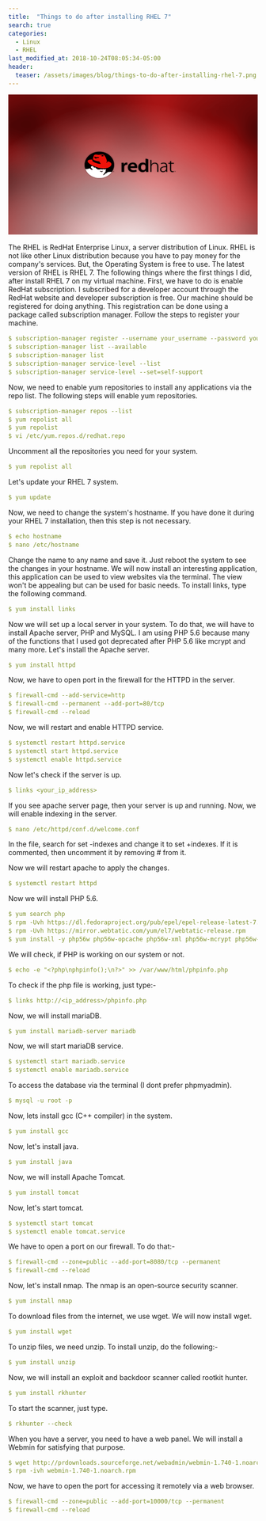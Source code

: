 ```yaml
---
title:  "Things to do after installing RHEL 7"
search: true
categories: 
  - Linux
  - RHEL
last_modified_at: 2018-10-24T08:05:34-05:00
header:
  teaser: /assets/images/blog/things-to-do-after-installing-rhel-7.png
---
```

![RHEL7](/assets/images/blog/things-to-do-after-installing-rhel-7.png)

The RHEL is RedHat Enterprise Linux,  a server distribution of Linux. RHEL is not like other Linux distribution because you have to pay money for the company's services. But, the Operating System is free to use. The latest version of RHEL is RHEL 7.
The following things where the first things I did, after install RHEL 7 on my virtual machine.
First, we have to do is enable RedHat subscription. I subscribed for a developer account through the RedHat website and developer subscription is free. Our machine should be registered for doing anything. This registration can be done using a package called subscription manager. Follow the steps to register your machine.

```yaml
$ subscription-manager register --username your_username --password your_password --auto-attach
$ subscription-manager list --available
$ subscription-manager list
$ subscription-manager service-level --list
$ subscription-manager service-level --set=self-support
```

Now, we need to enable yum repositories to install any applications via the repo list. The following steps will enable yum repositories.

```yaml
$ subscription-manager repos --list
$ yum repolist all
$ yum repolist
$ vi /etc/yum.repos.d/redhat.repo
```
Uncomment all the repositories you need for your system.

```yaml
$ yum repolist all
```
Let's update your RHEL 7 system.

```yaml
$ yum update
```

Now, we need to change the system's hostname. If you have done it during your RHEL 7 installation, then this step is not necessary.

```yaml
$ echo hostname
$ nano /etc/hostname
```

Change the name to any name and save it. Just reboot the system to see the changes in your hostname.
We will now install an interesting application, this application can be used to view websites via the terminal. The view won't be appealing but can be used for basic needs. To install links, type the following command.

```yaml
$ yum install links
```

Now we will set up a local server in your system. To do that, we will have to install Apache server, PHP and MySQL. I am using PHP 5.6 because many of the functions that I used got deprecated after PHP 5.6 like mcrypt and many more. 
Let's install the Apache server.

```yaml
$ yum install httpd
```

Now, we have to open port in the firewall for the HTTPD in the server.

```yaml
$ firewall-cmd --add-service=http
$ firewall-cmd --permanent --add-port=80/tcp
$ firewall-cmd --reload
```

Now, we will restart and enable HTTPD service.

```yaml
$ systemctl restart httpd.service
$ systemctl start httpd.service
$ systemctl enable httpd.service
```

Now let's check if the server is up.

```yaml
$ links <your_ip_address>
```

If you see apache server page, then your server is up and running.
Now, we will enable indexing in the server.
```yaml
$ nano /etc/httpd/conf.d/welcome.conf
```

In the file, search for set -indexes and change it to set +indexes. If it is commented, then uncomment it by removing # from it.

Now we will restart apache to apply the changes.

```yaml
$ systemctl restart httpd
```

Now we will install PHP 5.6.

```yaml
$ yum search php
$ rpm -Uvh https://dl.fedoraproject.org/pub/epel/epel-release-latest-7.noarch.rpm
$ rpm -Uvh https://mirror.webtatic.com/yum/el7/webtatic-release.rpm
$ yum install -y php56w php56w-opcache php56w-xml php56w-mcrypt php56w-gd php56w-devel php56w-mysql php56w-intl php56w-mbstring
```

We will check, if PHP is working on our system or not.

```yaml
$ echo -e "<?php\nphpinfo();\n?>" >> /var/www/html/phpinfo.php
```

To check if the php file is working, just type:-

```yaml
$ links http://<ip_address>/phpinfo.php
```

Now, we will install mariaDB.

```yaml
$ yum install mariadb-server mariadb
```

Now, we will start mariaDB service.

```yaml
$ systemctl start mariadb.service
$ systemctl enable mariadb.service
```

To access the database via the terminal (I dont prefer phpmyadmin).

```yaml
$ mysql -u root -p
```

Now, lets install gcc (C++ compiler) in the system.

```yaml
$ yum install gcc
```
Now, let's install java.

```yaml
$ yum install java
```

Now, we will install Apache Tomcat.

```yaml
$ yum install tomcat
```

Now, let's start tomcat.

```yaml
$ systemctl start tomcat
$ systemctl enable tomcat.service
```

We have to open a port on our firewall. To do that:-

```yaml
$ firewall-cmd --zone=public --add-port=8080/tcp --permanent
$ firewall-cmd --reload
```

Now, let's install nmap. The nmap is an open-source security scanner.

```yaml
$ yum install nmap
```

To download files from the internet, we use wget. We will now install wget.

```yaml
$ yum install wget
```

To unzip files, we need unzip. To install unzip, do the following:-

```yaml
$ yum install unzip
```

Now, we will install an exploit and backdoor scanner called rootkit hunter.

```yaml
$ yum install rkhunter
```

To start the scanner, just type.

```yaml
$ rkhunter --check
```

When you have a server, you need to have a web panel. We will install a Webmin for satisfying that purpose.

```yaml
$ wget http://prdownloads.sourceforge.net/webadmin/webmin-1.740-1.noarch.rpm
$ rpm -ivh webmin-1.740-1.noarch.rpm
```

Now, we have to open the port for accessing it remotely via a web browser.

```yaml
$ firewall-cmd --zone=public --add-port=10000/tcp --permanent
$ firewall-cmd --reload
```